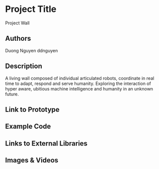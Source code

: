 # Project Title
Project Wall

## Authors
Duong Nguyen ddnguyen

## Description
A living wall composed of individual articulated robots, coordinate in real time to adapt, respond and serve humanity. Exploring the interaction of hyper aware, ubitious machine intelligence and humanity in an unknown future.

## Link to Prototype

## Example Code

## Links to External Libraries

## Images & Videos
